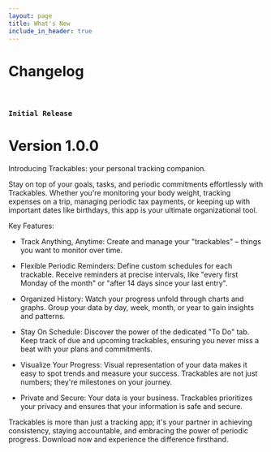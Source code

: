 ```yaml
---
layout: page
title: What's New
include_in_header: true
---
```


# Changelog
<br>

### `Initial Release`
# **Version 1.0.0**

Introducing Trackables: your personal tracking companion.

Stay on top of your goals, tasks, and periodic commitments effortlessly with Trackables. Whether you're monitoring your body weight, tracking expenses on a trip, managing periodic tax payments, or keeping up with important dates like birthdays, this app is your ultimate organizational tool.

Key Features:

- Track Anything, Anytime: Create and manage your "trackables" – things you want to monitor over time.

- Flexible Periodic Reminders: Define custom schedules for each trackable. Receive reminders at precise intervals, like "every first Monday of the month" or "after 14 days since your last entry".

- Organized History: Watch your progress unfold through charts and graphs. Group your data by day, week, month, or year to gain insights and patterns.

- Stay On Schedule: Discover the power of the dedicated "To Do" tab. Keep track of due and upcoming trackables, ensuring you never miss a beat with your plans and commitments.

- Visualize Your Progress: Visual representation of your data makes it easy to spot trends and measure your success. Trackables are not just numbers; they're milestones on your journey.

- Private and Secure: Your data is your business. Trackables prioritizes your privacy and ensures that your information is safe and secure.

Trackables is more than just a tracking app; it's your partner in achieving consistency, staying accountable, and embracing the power of periodic progress. Download now and experience the difference firsthand.
